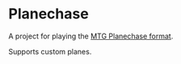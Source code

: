 # Planechase

A project for playing the [MTG Planechase format](<https://mtg.wiki/page/Planechase_(format)>).

Supports custom planes.
